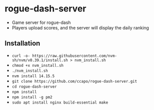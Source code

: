 # rogue-dash-server
* Game server for rogue-dash
* Players upload scores, and the server will display the daily ranking

## Installation
* `curl -o- https://raw.githubusercontent.com/nvm-sh/nvm/v0.39.1/install.sh > nvm_install.sh`
* `chmod +x nvm_install.sh`
* `./nvm_install.sh`
* `nvm install 14.15.5`
* `git clone https://github.com/ccapo/rogue-dash-server.git`
* `cd rogue-dash-server`
* `npm install`
* `npm install -g pm2`
* `sudo apt install nginx build-essential make`
